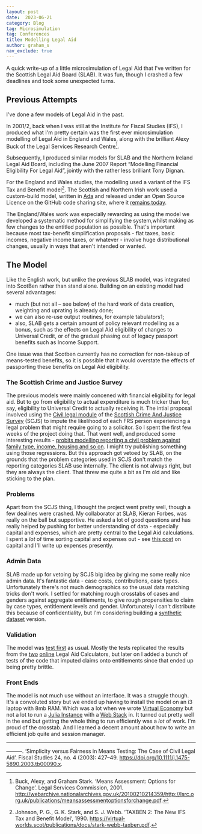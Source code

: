 ```yaml
---
layout: post
date:  2023-06-21
category: Blog
tag: Microsimulation
tag: Conferences
title: Modelling Legal Aid
author: graham_s
nav_exclude: true
---
```


A quick write-up of a little microsimulation of Legal Aid that I've written for the Scottish Legal Aid Board (SLAB). It was fun, though I crashed a few deadlines and took some unexpected turns.

<!--more-->

## Previous Attempts

I've done a few models of Legal Aid in the past.

In 2001/2, back when I was still at the Institute for Fiscal Studies (IFS), I produced what I'm pretty certain was the first ever microsimulation modelling of Legal Aid in England and Wales, along with the brilliant Alexy Buck of the Legal Services Research Centre[^LA1].

Subsequently, I produced similar models for SLAB and the Northern Ireland Legal Aid Board, including the June 2007 Report  “Modelling Financial Eligibility For Legal Aid”, jointly with the rather less brilliant Tony Dignan. 

For the England and Wales studies, the modelling used a variant of the IFS Tax and Benefit model[^TAXBEN]. The Scottish and Northern Irish work used a custom-build model, written in [Ada](https://learn.adacore.com/) and released under an Open Source Licence on the GitHub code sharing site, where it [remains today](https://github.com/grahamstark/scottish_legal_aid).

The England/Wales work was especially rewarding as using the model we developed a systematic method for simplifying the system,whilst making as few changes to the entitled population as possible. That's important because most tax-benefit simplification proposals - flat taxes, basic incomes, negative income taxes, or whatever - involve huge distributional changes, usually in ways that aren't intended or wanted.

## The Model

Like the English work, but unlike the previous SLAB model, was integrated into ScotBen rather than stand alone. Building on an existing model had several advantages:

* much (but not all – see below) of the hard work of data creation, weighting and uprating is already done;
* we can also re-use output routines, for example tabulators1;
* also, SLAB gets a certain amount of policy relevant modelling as a bonus, such as the effects on Legal Aid eligibility of changes to Universal Credit, or of the gradual phasing out of legacy passport benefits such as Income Support.

One issue was that Scotben currently has no correction for non-takeup of means-tested benefits, so it is possible that it would overstate the effects of passporting these benefits on Legal Aid eligibility. 


### The Scottish Crime and Justice Survey

The previous models were mainly concened with financial eligibility for legal aid. But to go from eligibility to actual expenditure is much tricker than for, say, eligibility to Universal Credit to actually receiving it. The intial proposal involved using the [Civil legal module]() of the [Scottish Crime And Justice Survey](https://www.gov.scot/news/scottish-crime-justice-survey/) (SCJS) to impute the likelihood of each FRS person experiencing a legal problem that might require going to a solicitor. So I spent the first few weeks of the project doing that. That went well, and produced some interesting results - [probits modelling reporting a civil problem against family type, income, housing and so on](https://github.com/grahamstark/ScottishTaxBenefitModel.jl/blob/master/regressions/civil-problems-scjs.jl). I might try publishing something using those regressions. But this approach got vetoed by SLAB, on the grounds that the problem categories used in SCJS don't match the reporting categories SLAB use internally. The client is not always right, but they are always the client. That threw me quite a bit as I'm old and like sticking to the plan.

### Problems

Apart from the SCJS thing, I thought the project went pretty well, though a few dealines were crashed. My collaborator at SLAB, Kieran Forbes, was really on the ball but supportive. He asked a lot of good questions and has really helped by pushing for better understanding of data - especially capital and expenses, which are pretty central to the Legal Aid calculations. I spent a *lot* of time sorting capital and expenses out - see [this post]() on capital and I'll write up expenses presently.

### Admin Data

SLAB made up for vetoing by SCJS big idea by giving me some really nice admin data. It's fantastic data - case costs, contributions, case types. Unfortunately there's not much demographics so the usual data matching tricks don't work. I settled for matching rough crosstabs of cases and genders against aggregate entitlements, to give rough propensities to claim by case types, entitlement levels and gender.  Unfortunately I can't distribute this because of confidentiality, but I'm considering building a [synthetic dataset](https://docs.sdv.dev/sdv) version.

### Validation

The model was [test first](https://www.agilealliance.org/glossary/tdd/) as usual. Mostly the tests replicated the results from the [two]() [online]() Legal Aid Calculators, but later on I added a bunch of tests of the code that imputed claims onto entitlements since that ended up being pretty brittle.

### Front Ends

The model is not much use without an interface. It was a struggle though. It's a convoluted story but we ended up having to install the model on an i3 laptop with 8mb RAM. Which was a lot when we wrote [Virtual Economy]() but not a lot to run a [Julia Instance]() with a [Web Stack]() in. It turned out pretty well in the end but getting the whole thing to run efficiently was a *lot* of work. I'm proud of the crosstab. And I learned a decent amount about how to write an efficient job quite and session manager. 

<hr/>

[^LA1]: Buck, Alexy, and Graham Stark. ‘Means Assessment: Options for Change’. Legal Services Commission, 2001. http://webarchive.nationalarchives.gov.uk/20100210214359/http://lsrc.org.uk/publications/meansassessmentoptionsforchange.pdf.

———. ‘Simplicity versus Fairness in Means Testing: The Case of Civil Legal Aid’. Fiscal Studies 24, no. 4 (2003): 427–49. https://doi.org/10.1111/j.1475-5890.2003.tb00090.x.

[^TAXBEN]: Johnson, P. G., G. K. Stark, and S. J. Webb. ‘TAXBEN 2: The New IFS Tax and Benefit Model’, 1990. https://virtual-worlds.scot/publications/docs/stark-webb-taxben.pdf.




 

